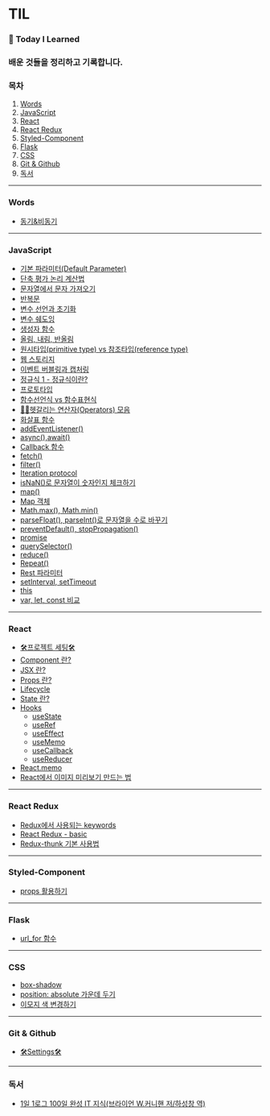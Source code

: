 # TIL
### 🍅 Today I Learned

### 배운 것들을 정리하고 기록합니다.

### 목차
1. [Words](https://github.com/yyeonggg/TIL/blob/master/README.md#words)
2. [JavaScript](https://github.com/yyeonggg/TIL#javascript)
3. [React](https://github.com/yyeonggg/TIL#react)
4. [React Redux](https://github.com/yyeonggg/TIL/blob/master/README.md#redux)
5. [Styled-Component](https://github.com/yyeonggg/TIL/blob/master/README.md#styled-component)
6. [Flask](https://github.com/yyeonggg/TIL/blob/master/README.md#flask)
7. [CSS](https://github.com/yyeonggg/TIL/blob/master/README.md#flask)
8. [Git & Github](https://github.com/yyeonggg/TIL/blob/master/README.md#git--github)
9. [독서](https://github.com/yyeonggg/TIL/blob/master/README.md#flask)

----
### Words
- [동기&비동기](https://github.com/yyeonggg/TIL/tree/master/Words)

----

### JavaScript
- [기본 파라미터(Default Parameter)](https://github.com/yyeonggg/TIL/blob/master/Javascript/%EA%B8%B0%EB%B3%B8%20%ED%8C%8C%EB%9D%BC%EB%AF%B8%ED%84%B0.md)
- [단축 평가 논리 계산법](https://github.com/yyeonggg/TIL/blob/master/Javascript/short-circuit_evaluation.md)
- [문자열에서 문자 가져오기](https://github.com/yyeonggg/TIL/blob/master/Javascript/%EB%AC%B8%EC%9E%90%EC%97%B4%EC%97%90%EC%84%9C%20%EB%AC%B8%EC%9E%90%20%EA%B0%80%EC%A0%B8%EC%98%A4%EA%B8%B0.md)
- [반복문](https://github.com/yyeonggg/TIL/blob/master/Javascript/%EB%B0%98%EB%B3%B5%EB%AC%B8.md)
- [변수 선언과 초기화](https://github.com/yyeonggg/TIL/blob/master/Javascript/%EB%B3%80%EC%88%98_%EC%84%A0%EC%96%B8%EA%B3%BC_%EC%B4%88%EA%B8%B0%ED%99%94.md)
- [변수 쉐도잉](https://github.com/yyeonggg/TIL/blob/master/Javascript/variable_shadowing.md)
- [생성자 함수](https://github.com/yyeonggg/TIL/blob/master/Javascript/%EC%83%9D%EC%84%B1%EC%9E%90_%ED%95%A8%EC%88%98.md)
- [올림, 내림, 반올림](https://github.com/yyeonggg/TIL/blob/master/Javascript/Math.ceil-floor-round.md)
- [원시타입(primitive type) vs 참조타입(reference type)](https://github.com/yyeonggg/TIL/blob/master/Javascript/primitive_type_and_reference_type.md)
- [웹 스토리지](https://github.com/yyeonggg/TIL/blob/master/Javascript/webStorage.md)
- [이벤트 버블링과 캡처링](https://github.com/yyeonggg/TIL/blob/master/Javascript/bubbling_capturing.md)
- [정규식 1 - 정규식이란?](https://github.com/yyeonggg/TIL/blob/master/Javascript/%EC%A0%95%EA%B7%9C%EC%8B%9D1.md)
- [프로토타입](https://github.com/yyeonggg/TIL/blob/master/Javascript/prototype.md)
- [함수선언식 vs 함수표현식](https://github.com/yyeonggg/TIL/blob/master/Javascript/%ED%95%A8%EC%88%98%EC%84%A0%EC%96%B8%EC%8B%9D%20vs%20%ED%95%A8%EC%88%98%ED%91%9C%ED%98%84%EC%8B%9D.md)
- [🤷‍♂️헷갈리는 연산자(Operators) 모음](https://github.com/yyeonggg/TIL/blob/master/Javascript/operators.md)
- [화살표 함수](https://github.com/yyeonggg/TIL/blob/master/Javascript/%ED%99%94%EC%82%B4%ED%91%9C_%ED%95%A8%EC%88%98.md)
- [addEventListener()](https://github.com/yyeonggg/TIL/blob/master/Javascript/addEventListener.md)
- [async(),await()](https://github.com/yyeonggg/TIL/blob/master/Javascript/async_await.md)
- [Callback 함수](https://github.com/yyeonggg/TIL/blob/master/Javascript/Callback%ED%95%A8%EC%88%98.md)
- [fetch()](https://github.com/yyeonggg/TIL/blob/master/Javascript/fetch.md)
- [filter()](https://github.com/yyeonggg/TIL/blob/master/Javascript/filter()%ED%95%A8%EC%88%98.md)
- [Iteration protocol](https://github.com/yyeonggg/TIL/blob/master/Javascript/iteration_protocol.md)
- [isNaN()로 문자열이 숫자인지 체크하기](https://github.com/yyeonggg/TIL/blob/master/Javascript/isNaN().md)
- [map()](https://github.com/yyeonggg/TIL/blob/master/Javascript/map().md)
- [Map 객체](https://github.com/yyeonggg/TIL/blob/master/Javascript/map_%EA%B0%9D%EC%B2%B4.md)
- [Math.max(), Math.min()](https://github.com/yyeonggg/TIL/blob/master/Javascript/Math.max(),Math.min().md)
- [parseFloat(), parseInt()로 문자열을 수로 바꾸기](https://github.com/yyeonggg/TIL/blob/master/Javascript/parseInt-Float().md)
- [preventDefault(), stopPropagation()](https://github.com/yyeonggg/TIL/blob/master/Javascript/preventDefault()_stopPropagation().md)
- [promise](https://github.com/yyeonggg/TIL/blob/master/Javascript/Promise.md)
- [querySelector()](https://github.com/yyeonggg/TIL/blob/master/Javascript/querySelector().md)
- [reduce()](https://github.com/yyeonggg/TIL/blob/master/Javascript/reduce()%ED%95%A8%EC%88%98.md)
- [Repeat()](https://github.com/yyeonggg/TIL/blob/master/Javascript/repeat().md)
- [Rest 파라미터](https://github.com/yyeonggg/TIL/blob/master/Javascript/Rest%ED%8C%8C%EB%9D%BC%EB%AF%B8%ED%84%B0.md)
- [setInterval, setTimeout](https://github.com/yyeonggg/TIL/blob/master/Javascript/setInterval_setTimeout.md)
- [this](https://github.com/yyeonggg/TIL/blob/master/Javascript/this.md)
- [var, let, const 비교](https://github.com/yyeonggg/TIL/blob/master/Javascript/var%2C%20let%2C%20const%20%EB%B9%84%EA%B5%90.md)

----

### React
- [🛠프로젝트 세팅🛠](https://github.com/yyeonggg/TIL/blob/master/React/setting.md)
- [Component 란?](https://github.com/yyeonggg/TIL/blob/master/React/component.md)
- [JSX 란?](https://github.com/yyeonggg/TIL/blob/master/React/JSX.md)
- [Props 란?](https://github.com/yyeonggg/TIL/blob/master/React/props.md)
- [Lifecycle](https://github.com/yyeonggg/TIL/blob/master/React/Lifecycle.md)
- [State 란?](https://github.com/yyeonggg/TIL/blob/master/React/state.md)
- [Hooks](https://github.com/yyeonggg/TIL/tree/master/React/Hooks)
    - [useState](https://github.com/yyeonggg/TIL/blob/master/React/Hooks/usestate.md)
    - [useRef](https://github.com/yyeonggg/TIL/blob/master/React/Hooks/useRef.md)
    - [useEffect](https://github.com/yyeonggg/TIL/blob/master/React/Hooks/useEffect.md)
    - [useMemo](https://github.com/yyeonggg/TIL/blob/master/React/Hooks/useMemo.md)
    - [useCallback](https://github.com/yyeonggg/TIL/blob/master/React/Hooks/useCallback.md)
    - [useReducer](https://github.com/yyeonggg/TIL/blob/master/React/Hooks/useReducer.md)
- [React.memo](https://github.com/yyeonggg/TIL/blob/master/React/React.memo.md)
- [React에서 이미지 미리보기 만드는 법](https://github.com/yyeonggg/TIL/blob/master/React/%EC%9D%B4%EB%AF%B8%EC%A7%80_%EB%AF%B8%EB%A6%AC%EB%B3%B4%EA%B8%B0.md)
----
### React Redux
- [Redux에서 사용되는 keywords](https://github.com/yyeonggg/TIL/blob/master/React%20Redux/keywords.md)
- [React Redux - basic](https://github.com/yyeonggg/TIL/blob/master/React%20Redux/basic.md)
- [Redux-thunk 기본 사용법](https://github.com/yyeonggg/TIL/blob/master/React%20Redux/Redux-thunk.md)

----

### Styled-Component
- [props 활용하기](https://github.com/yyeonggg/TIL/blob/master/Styled-Component/props%ED%99%9C%EC%9A%A9.md)

----

### Flask
- [url_for 함수](https://github.com/yyeonggg/TIL/blob/master/Flask/url_for%20%ED%95%A8%EC%88%98.md)

----

### CSS
- [box-shadow](https://github.com/yyeonggg/TIL/blob/master/CSS/box-shadow.md)
- [position: absolute 가운데 두기](https://github.com/yyeonggg/TIL/blob/master/CSS/position:%20absolute%20%EA%B0%80%EC%9A%B4%EB%8D%B0%20%EB%91%90%EA%B8%B0.md)
- [이모지 색 변경하기](https://github.com/yyeonggg/TIL/blob/master/CSS/%EC%9D%B4%EB%AA%A8%EC%A7%80%20%EC%83%89%20%EB%B3%80%EA%B2%BD.md)

----

### Git & Github
- [🛠Settings🛠](https://github.com/yyeonggg/TIL/blob/master/Git%26Github/git-basic.md)

----

### 독서
- [1일 1로그 100일 완성 IT 지식(브라이언 W.커니핸 저/하성창 역)](https://github.com/yyeonggg/TIL/blob/master/%EB%8F%85%EC%84%9C/1%EC%9D%BC_1%EB%A1%9C%EA%B7%B8_100%EC%9D%BC_%EC%99%84%EC%84%B1_IT%EC%A7%80%EC%8B%9D.md)
